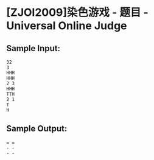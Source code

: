 # [ZJOI2009]染色游戏 - 题目 - Universal Online Judge


## Sample Input: 
```
32
3
HHH
HHH
2 3
HHH
TTH
2 1
T
H

```

## Sample Output: 
```
= =
- -
- -

```
